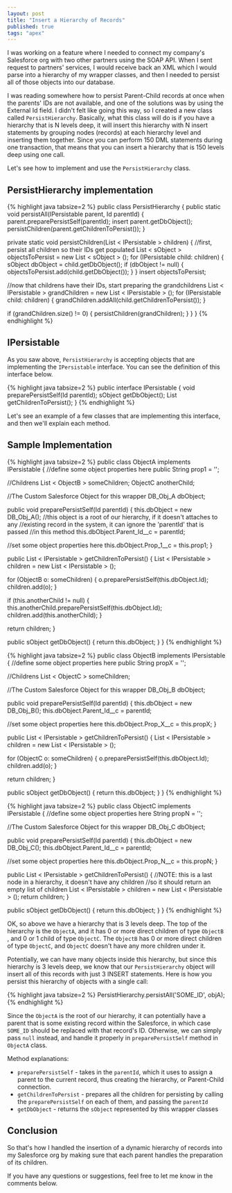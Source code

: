 ```yaml
---
layout: post
title: "Insert a Hierarchy of Records"
published: true
tags: "apex"
---
```


I was working on a feature where I needed to connect my company's Salesforce org with two other partners using the SOAP API. When I sent request to partners' services, I would receive back an XML which I would parse into a hierarchy of my wrapper classes, and then I needed to persist all of those objects into our database.

I was reading somewhere how to persist Parent-Child records at once when the parents' IDs are not available, and one of the solutions was by using the External Id field. I didn't felt like going this way, so I created a new class called `PersistHierarchy`. Basically, what this class will do is if you have a hierarchy that is N levels deep, it will insert this hierarchy with N insert statements by grouping nodes (records) at each hierarchy level and inserting them together. Since you can perform 150 DML statements during one transaction, that means that you can insert a hierarchy that is 150 levels deep using one call.

Let's see how to implement and use the `PersistHierarchy` class.

## PersistHierarchy implementation

{% highlight java tabsize=2 %}
public class PersistHierarchy {
 public static void persistAll(IPersistable parent, Id parentId) {
  parent.preparePersistSelf(parentId);
  insert parent.getDbObject();
  persistChildren(parent.getChildrenToPersist());
 }

 private static void persistChildren(List < IPersistable > children) {
  //first, persist all children so their IDs get populated
  List < sObject > objectsToPersist = new List < sObject > ();
  for (IPersistable child: children) {
   sObject dbObject = child.getDbObject();
   if (dbObject != null) {
    objectsToPersist.add(child.getDbObject());
   }
  }
  insert objectsToPersist;

  //now that childrens have their IDs, start preparing the grandchildrens
  List < IPersistable > grandChildren = new List < IPersistable > ();
  for (IPersistable child: children) {
   grandChildren.addAll(child.getChildrenToPersist());
  }

  if (grandChildren.size() != 0) {
   persistChildren(grandChildren);
  }
 }
}
{% endhighlight %}

## IPersistable

As you saw above, `PersistHierarchy` is accepting objects that are implementing the `IPersistable` interface. You can see the definition of this interface below.

{% highlight java tabsize=2 %}
public interface IPersistable {
 void preparePersistSelf(Id parentId);
 sObject getDbObject();
 List<IPersistable> getChildrenToPersist();
}
{% endhighlight %}

Let's see an example of a few classes that are implementing this interface, and then we'll explain each method.

## Sample Implementation

{% highlight java tabsize=2 %}
public class ObjectA implements IPersistable {
 //define some object properties here
 public String prop1 = '';

 //Childrens
 List < ObjectB > someChildren;
 ObjectC anotherChild;

 //The Custom Salesforce Object for this wrapper
 DB_Obj_A dbObject;

 public void preparePersistSelf(Id parentId) {
  this.dbObject = new DB_Obj_A();
  //this object is a root of our hierarchy, if it doesn't attaches to any
  //existing record in the system, it can ignore the 'parentId' that is passed
  //in this method
  this.dbObject.Parent_Id__c = parentId;

  //set some object properties here
  this.dbObject.Prop_1__c = this.prop1;
 }

 public List < IPersistable > getChildrenToPersist() {
  List < IPersistable > children = new List < IPersistable > ();

  for (ObjectB o: someChildren) {
   o.preparePersistSelf(this.dbObject.Id);
   children.add(o);
  }

  if (this.anotherChild != null) {
   this.anotherChild.preparePersistSelf(this.dbObject.Id);
   children.add(this.anotherChild);
  }

  return children;
 }

 public sObject getDbObject() {
  return this.dbObject;
 }
}
{% endhighlight %}

{% highlight java tabsize=2 %}
public class ObjectB implements IPersistable {
 //define some object properties here
 public String propX = '';

 //Childrens
 List < ObjectC > someChildren;

 //The Custom Salesforce Object for this wrapper
 DB_Obj_B dbObject;

 public void preparePersistSelf(Id parentId) {
  this.dbObject = new DB_Obj_B();
  this.dbObject.Parent_Id__c = parentId;

  //set some object properties here
  this.dbObject.Prop_X__c = this.propX;
 }

 public List < IPersistable > getChildrenToPersist() {
  List < IPersistable > children = new List < IPersistable > ();

  for (ObjectC o: someChildren) {
   o.preparePersistSelf(this.dbObject.Id);
   children.add(o);
  }

  return children;
 }

 public sObject getDbObject() {
  return this.dbObject;
 }
}
{% endhighlight %}

{% highlight java tabsize=2 %}
public class ObjectC implements IPersistable {
 //define some object properties here
 String propN = '';

 //The Custom Salesforce Object for this wrapper
 DB_Obj_C dbObject;

 public void preparePersistSelf(Id parentId) {
  this.dbObject = new DB_Obj_C();
  this.dbObject.Parent_Id__c = parentId;

  //set some object properties here
  this.dbObject.Prop_N__c = this.propN;
 }

 public List < IPersistable > getChildrenToPersist() {
  //NOTE: this is a last node in a hierarchy, it doesn't have any children
  //so it should return an empty list of children
  List < IPersistable > children = new List < IPersistable > ();
  return children;
 }

 public sObject getDbObject() {
  return this.dbObject;
 }
}
{% endhighlight %}

OK, so above we have a hierarchy that is 3 levels deep. The top of the hierarchy is the `ObjectA`, and it has 0 or more direct children of type `ObjectB` , and 0 or 1 child of type `ObjectC`. The `ObjectB` has 0 or more direct children of type `ObjectC`, and `ObjectC` doesn't have any more children under it.

Potentially, we can have many objects inside this hierarchy, but since this hierarchy is 3 levels deep, we know that our `PersistHierarchy` object will insert all of this records with just 3 INSERT statements. Here is how you persist this hierarchy of objects with a single call:

{% highlight java tabsize=2 %}
PersistHierarchy.persistAll('SOME_ID', objA);
{% endhighlight %}

Since the `ObjectA` is the root of our hierarchy, it can potentially have a parent that is some existing record within the Salesforce, in which case `SOME_ID` should be replaced with that record's ID. Otherwise, we can simply pass `null` instead, and handle it properly in `preparePersistSelf` method in `ObjectA` class.

Method explanations:

* `preparePersistSelf` - takes in the `parentId`, which it uses to assign a parent to the current record, thus creating the hierarchy, or Parent-Child connection.
* `getChildrenToPersist` - prepares all the children for persisting by calling the `preparePersistSelf` on each of them, and passing the `parentId`
* `getDbObject` - returns the `sObject` represented by this wrapper classes

## Conclusion

So that's how I handled the insertion of a dynamic hierarchy of records into my Salesforce org by making sure that each parent handles the preparation of its children.

If you have any questions or suggestions, feel free to let me know in the comments below.

